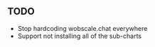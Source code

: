 

## TODO

* Stop hardcoding wobscale.chat everywhere
* Support not installing all of the sub-charts
